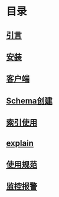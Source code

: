 # 目录

## [引言](./preface.md)

## [安装](./install.md)

## [客户端](./clients.md)

## [Schema创建](./schema.md)

## [索引使用](./index.md)

## [explain](./explain.md)

## [使用规范](./standards.md)

## [监控报警](./monitoring.md)